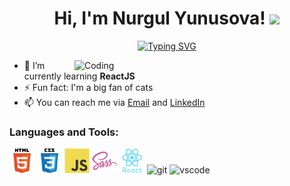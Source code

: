<h1 align="center">
  Hi, I'm Nurgul Yunusova! <img src="https://media.giphy.com/media/mGcNjsfWAjY5AEZNw6/giphy.gif" width="60">
</h1>
<p align="center">
  <a href="https://git.io/typing-svg">
    <img src="https://readme-typing-svg.demolab.com?font=Poppins&weight=500&size=25&pause=1000&color=064581&center=true&vCenter=true&width=435&lines=Front-end+Developer" alt="Typing SVG" />
  </a>
</p>

<img align="right" alt="Coding" width="400" src="https://theprintedcat.com/wp-content/uploads/2021/08/keyboard-cat-transp2.gif">

- 🌱 I’m currently learning **ReactJS**
- ⚡ Fun fact: I'm a big fan of cats
- 📫 You can reach me via [Email](mailto:nurgulyunusovaa@gmail.com) and [LinkedIn](https://linkedin.com/in/nyunusova)

<h3 align="left">Languages and Tools:</h3>

<p align="left">
    <img src="https://raw.githubusercontent.com/devicons/devicon/master/icons/html5/html5-original-wordmark.svg" alt="html5" width="40" height="40"/>
    <img src="https://raw.githubusercontent.com/devicons/devicon/master/icons/css3/css3-original-wordmark.svg" alt="css3" width="40" height="40"/>
    <img src="https://raw.githubusercontent.com/devicons/devicon/master/icons/javascript/javascript-original.svg" alt="javascript" width="40" height="40"/>
    <img src="https://raw.githubusercontent.com/devicons/devicon/master/icons/sass/sass-original.svg" alt="sass" width="40" height="40"/>
    <img src="https://raw.githubusercontent.com/devicons/devicon/master/icons/react/react-original-wordmark.svg" alt="react" width="40" height="40"/>
    <img src="https://www.vectorlogo.zone/logos/git-scm/git-scm-icon.svg" alt="git" width="40" height="40"/>
    <img src="https://upload.wikimedia.org/wikipedia/commons/thumb/9/9a/Visual_Studio_Code_1.35_icon.svg/2048px-Visual_Studio_Code_1.35_icon.svg.png" alt="vscode" width="40" height="40"/>
</p>
